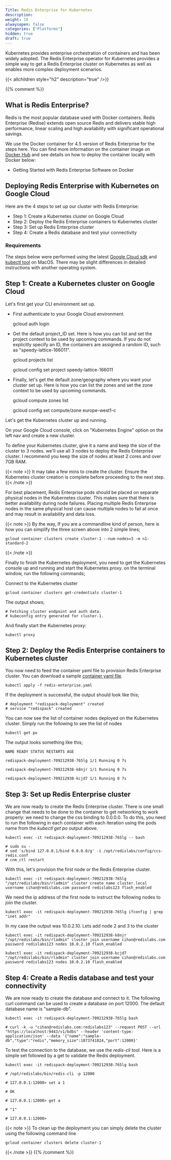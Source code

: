 ```yaml
---
Title: Redis Enterprise for Kubernetes
description:
weight: 10
alwaysopen: false
categories: ["Platforms"]
hidden: true
draft: true
---
```

Kubernetes provides enterprise orchestration of containers and has been widely adopted. The Redis Enterprise operator for Kubernetes provides a
simple way to get a Redis Enterprise cluster on Kubernetes as well as enables more complex deployment scenarios.

{{< allchildren style="h2" description="true" />}}

{{% comment %}}
## What is Redis Enterprise?

Redis is the most popular database used with Docker containers. Redis Enterprise (Redise) extends open source Redis and delivers stable high performance, linear scaling and high availability with significant operational savings.

We use the Docker container for 4.5 version of Redis Enterprise for the steps here. You can find more information on the container image on [Docker Hub](https://hub.docker.com/r/redislabs/redis/) and see details on how to deploy the container locally with Docker below:

- Getting Started with Redis Enterprise Software on Docker

## Deploying Redis Enterprise with Kubernetes on Google Cloud

Here are the 4 steps to set up our cluster with Redis Enterprise:

- Step 1: Create a Kubernetes cluster on Google Cloud
- Step 2: Deploy the Redis Enterprise containers to Kubernetes cluster
- Step 3: Set up Redis Enterprise cluster
- Step 4: Create a Redis database and test your connectivity

### Requirements

The steps below were performed using the latest [Google Cloud sdk](https://cloud.google.com/sdk/) and [kubectl tool](https://kubernetes.io/docs/tasks/kubectl/install/) on MacOS. There may be slight differences in detailed instructions with another operating system.

## Step 1: Create a Kubernetes cluster on Google Cloud

Let's first get your CLI environment set up.

- First authenticate to your Google Cloud environment.

    gcloud auth login

- Get the default project_ID set. Here is how you can list and set the project context to be used by upcoming commands. If you do not explicitly specify an ID, the containers are assigned a random ID, such as "speedy-lattice-166011".

    gcloud projects list

    gcloud config set project speedy-lattice-166011

- Finally, let's get the default zone/geography where you want your cluster set up. Here is how you can list the zones and set the zone context to be used by upcoming commands.

    gcloud compute zones list

    gcloud config set compute/zone europe-west1-c

Let's get the Kubernetes cluster up and running.

On your Google Cloud console, click on "Kubernetes Engine" option on the left nav and create a new cluster.

<!-- Add image -->

To define your Kubernetes cluster, give it a name and keep the size of the cluster to 3 nodes. we'll use all 3 nodes to deploy the Redis Enterprise cluster. I recommend you keep the size of nodes at least 2 cores and over 7GB RAM.

<!-- Add image -->

{{< note >}}
It may take a few mins to create the cluster. Ensure the Kubernetes cluster creation is complete before proceeding to the next step.
{{< /note >}}

For best placement, Redis Enterprise pods should be placed on separate physical nodes in the Kubernetes cluster. This makes sure that there is better availability during node failures. Placing multiple Redis Enterprise nodes in the same physical host can cause multiple nodes to fail at once and may result in availability and data loss.

<!-- Add image -->

{{< note >}}
By the way, If you are a commandline kind of person, here is how you can simplify the three screen above into 2 simple lines;

    gcloud container clusters create cluster-1 --num-nodes=3 -m n1-standard-2
{{< /note >}}

Finally to finish the Kubernetes deployment, you need to get the Kubernetes console up and running and start the Kubernetes proxy. on the terminal window, run the following commands;

Connect to the Kubernetes cluster

    gcloud container clusters get-credentials cluster-1

The output shows;

    # Fetching cluster endpoint and auth data.
    # kubeconfig entry generated for cluster-1.

And finally start the Kubernetes proxy:

    kubectl proxy

## Step 2: Deploy the Redis Enterprise containers to Kubernetes cluster

You now need to feed the container yaml file to provision Redis Enterprise cluster. You can download a sample [container yaml file](https://docs.redislabs.com/latest/platforms/kubernetes/redis-enterprise.yaml).

    kubectl apply -f redis-enterprise.yaml

If the deployment is successful, the output should look like this;

    # deployment "redispack-deployment" created
    # service "redispack" created

You can now see the list of container nodes deployed on the Kubernetes cluster. Simply run the following to see the list of nodes

    kubectl get po

The output looks something like this;

    NAME READY STATUS RESTARTS AGE

    redispack-deployment-709212938-765lg 1/1 Running 0 7s

    redispack-deployment-709212938-k8njr 1/1 Running 0 7s

    redispack-deployment-709212938-kcjd7 1/1 Running 0 7s

## Step 3: Set up Redis Enterprise cluster

We are now ready to create the Redis Enterprise cluster. There is one small change that needs to be done to the container to get networking to work properly: we need to change the css binding to 0.0.0.0. To do this, you need to run the following in each container with each iteration using the pods name from the _kubectl get po_ output above.

    kubectl exec -it redispack-deployment-709212938-765lg -- bash

    # sudo su -
    # sed 's/bind 127.0.0.1/bind 0.0.0.0/g' -i /opt/redislabs/config/ccs-redis.conf
    # cnm_ctl restart

With this, let's provision the first node or the Redis Enterprise cluster.

    kubectl exec -it redispack-deployment-709212938-765lg "/opt/redislabs/bin/rladmin" cluster create name cluster.local username cihan@redislabs.com password redislabs123 flash_enabled

We need the ip address of the first node to instruct the following nodes to join the cluster.

    kubectl exec -it redispack-deployment-709212938-765lg ifconfig | grep "inet addr"

In my case the output was 10.0.2.10. Lets add node 2 and 3 to the cluster

    kubectl exec -it redispack-deployment-709212938-k8njr "/opt/redislabs/bin/rladmin" cluster join username cihan@redislabs.com password redislabs123 nodes 10.0.2.10 flash_enabled

    kubectl exec -it redispack-deployment-709212938-kcjd7 "/opt/redislabs/bin/rladmin" cluster join username cihan@redislabs.com password redislabs123 nodes 10.0.2.10 flash_enabled

## Step 4: Create a Redis database and test your connectivity

We are now ready to create the database and connect to it. The following curl command can be used to create a database on port 12000. The default database name is "sample-db".

    kubectl exec -it redispack-deployment-709212938-765lg bash

    # curl -k -u "cihan@redislabs.com:redislabs123" --request POST --url "https://localhost:9443/v1/bdbs" --header 'content-type: application/json' --data '{"name":"sample-db","type":"redis","memory_size":1073741824,"port":12000}'

To test the connection to the database, we use the _redis-cli_ tool. Here is a simple set followed by a get to validate the Redis deployment.

    kubectl exec -it redispack-deployment-709212938-765lg bash

    # /opt/redislabs/bin/redis-cli -p 12000

    # 127.0.0.1:12000> set a 1

    # OK

    # 127.0.0.1:12000> get a

    # "1"

    # 127.0.0.1:12000>

{{< note >}}
To clean up the deployment you can simply delete the cluster using the following command line

    gcloud container clusters delete cluster-1
{{< /note >}}
{{% /comment %}}
